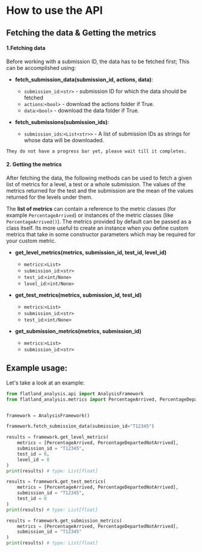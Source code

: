 # How to use the API

## Fetching the data & Getting the metrics

#### 1.Fetching data

Before working with a submission ID, the data has to be fetched first; This can be accomplished using:

-   **fetch_submission_data(submission_id, actions, data)**:

    -   `submission_id`:`<str>` - submission ID for which the data should be fetched
    -   `actions`:`<bool>` - download the actions folder if True.
    -   `data`:`<bool>` - download the data folder if True.

-   **fetch_submissions(submission_ids)**:
    -   `submission_ids`:`<List<str>>` - A list of submission IDs as strings for whose data will be downloaded.

```{note}
They do not have a progress bar yet, please wait till it completes.
```

#### 2. Getting the metrics

After fetching the data, the following methods can be used to fetch a given list of metrics for a level, a test or a whole submission. The values of the metrics returned for the test and the submission are the mean of the values returned for the levels under them.

The **list of metrics** can contain a reference to the metric classes (for example `PercentageArrived`) or instances of the metric classes (like `PercentageArrived()`). The metrics provided by default can be passed as a class itself. Its more useful to create an instance when you define custom metrics that take in some constructor parameters which may be required for your custom metric.

-   **get_level_metrics(metrics, submission_id, test_id, level_id)**

    -   `metrics`:`<List>`
    -   `submission_id`:`<str>`
    -   `test_id`:`<int/None>`
    -   `level_id`:`<int/None>`

-   **get_test_metrics(metrics, submission_id, test_id)**

    -   `metrics`:`<List>`
    -   `submission_id`:`<str>`
    -   `test_id`:`<int/None>`

-   **get_submission_metrics(metrics, submission_id)**
    -   `metrics`:`<List>`
    -   `submission_id`:`<str>`

## Example usage:

Let's take a look at an example:

```python
from flatland_analysis.api import AnalysisFramework
from flatland_analysis.metrics import PercentageArrived, PercentageDepartedNotArrived


framework = AnalysisFramework()

framework.fetch_submission_data(submission_id="T12345")

results = framework.get_level_metrics(
    metrics = [PercentageArrived, PercentageDepartedNotArrived],
    submission_id = "T12345",
    test_id = 0,
    level_id = 0
)
print(results) # type: List[float]

results = framework.get_test_metrics(
    metrics = [PercentageArrived, PercentageDepartedNotArrived],
    submission_id = "T12345",
    test_id = 0
)
print(results) # type: List[float]

results = framework.get_submission_metrics(
    metrics = [PercentageArrived, PercentageDepartedNotArrived],
    submission_id = "T12345"
)
print(results) # type: List[float]
```

